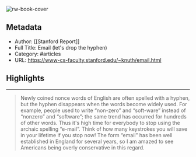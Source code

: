 ![rw-book-cover](https://www-cs-faculty.stanford.edu/~knuth/border.gif)

## Metadata
- Author: [[Stanford Report]]
- Full Title: Email (let's drop the hyphen)
- Category: #articles
- URL: https://www-cs-faculty.stanford.edu/~knuth/email.html

## Highlights
***

> Newly coined nonce words of English are often spelled with a hyphen, but the hyphen disappears when the words become widely used. For example, people used to write “non-zero” and “soft-ware” instead of “nonzero” and “software”; the same trend has occurred for hundreds of other words. Thus it's high time for everybody to stop using the archaic spelling “e-mail”. Think of how many keystrokes you will save in your lifetime if you stop now! The form “email” has been well established in England for several years, so I am amazed to see Americans being overly conservative in this regard.


